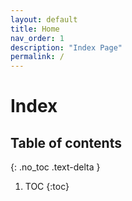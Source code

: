```yaml
---
layout: default
title: Home
nav_order: 1
description: "Index Page"
permalink: /
---
```


# Index

## Table of contents
{: .no_toc .text-delta }

1. TOC
{:toc}